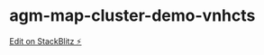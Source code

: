 # agm-map-cluster-demo-vnhcts

[Edit on StackBlitz ⚡️](https://stackblitz.com/edit/agm-map-cluster-demo-vnhcts)
